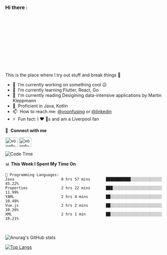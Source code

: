### Hi there <img src="https://media.giphy.com/media/hvRJCLFzcasrR4ia7z/giphy.gif" width="5%">
This is the place where I try out stuff and break things :rofl:

- 🔭 &nbsp;I’m currently working on something cool :wink:
- 🌱 &nbsp;I’m currently learning Flutter, React, Go
- 🔖 &nbsp;I'm currently reading Desigining data-intensive applications by Martin Kleppmann
- 🐣 &nbsp;Proficient in Java, Kotlin
- 📫 &nbsp;How to reach me: [@voonfusing](https://twitter.com/voonfusing) or [@linkedin](https://www.linkedin.com/in/voonfusing/)
- ⚡ &nbsp;Fun fact: I :heart: :dog:s and am a Liverpool fan

🔗 &nbsp;**Connect with me**
<p align="left">
<a href="https://twitter.com/voonfusing" target="blank"><img align="center" src="https://raw.githubusercontent.com/rahuldkjain/github-profile-readme-generator/master/src/images/icons/Social/twitter.svg" alt="voonfusing" height="30" width="40" /></a>
<a href="https://www.linkedin.com/in/voonfusing/" target="blank"><img align="center" src="https://raw.githubusercontent.com/rahuldkjain/github-profile-readme-generator/master/src/images/icons/Social/linked-in-alt.svg" alt="voonfusing" height="30" width="40" /></a>

<!--START_SECTION:waka-->
![Code Time](http://img.shields.io/badge/Code%20Time-19%20hrs%2049%20mins-blue)

📊 **This Week I Spent My Time On** 

```text
💬 Programming Languages: 
Java                     8 hrs 57 mins       ███████████░░░░░░░░░░░░░░   45.22% 
Properties               2 hrs 22 mins       ███░░░░░░░░░░░░░░░░░░░░░░   11.99% 
YAML                     2 hrs 4 mins        ██░░░░░░░░░░░░░░░░░░░░░░░   10.49% 
Vue.js                   2 hrs 2 mins        ██░░░░░░░░░░░░░░░░░░░░░░░   10.26% 
XML                      2 hrs 1 min         ██░░░░░░░░░░░░░░░░░░░░░░░   10.21%

```


<!--END_SECTION:waka-->
<br>

<!-- 📊 &nbsp;**Stats**
<p align="left"> -->
![Anurag's GitHub stats](https://github-readme-stats.vercel.app/api?username=jollyboss123&count_private=true&v=2)

[![Top Langs](https://github-readme-stats.vercel.app/api/top-langs/?username=jollyboss123&layout=compact)](https://github.com/anuraghazra/github-readme-stats)
